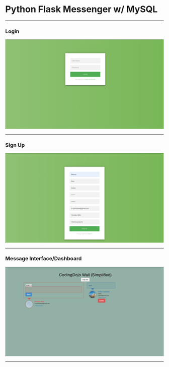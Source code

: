 # Python Flask Messenger w/ MySQL

---

### Login

![login](https://raw.githubusercontent.com/MarcusYSera/Python/master/img/Login.png)

---

### Sign Up

![signUp](https://raw.githubusercontent.com/MarcusYSera/Python/master/img/SignUp.png)

---

### Message Interface/Dashboard

![dash](https://raw.githubusercontent.com/MarcusYSera/Python/master/img/dashboard.png)

---
